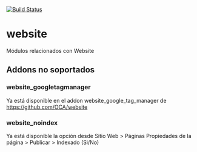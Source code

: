 [![Build Status](https://travis-ci.org/OdooNodrizaTech/website.svg?branch=12.0)](https://travis-ci.org/OdooNodrizaTech/website)

website
=========
Módulos relacionados con Website

## Addons no soportados

### website_googletagmanager
Ya está disponible en el addon website_google_tag_manager de https://github.com/OCA/website

### website_noindex
Ya está disponible la opción desde Sitio Web > Páginas Propiedades de la página > Publicar > Indexado (Si/No)
